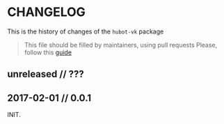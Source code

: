 # CHANGELOG

This is the history of changes of the `hubot-vk` package

> This file should be filled by maintainers, using pull requests
> Please, follow this [guide](http://keepachangelog.com/en/0.3.0/)

## unreleased // ???

## 2017-02-01 // 0.0.1

INIT.
